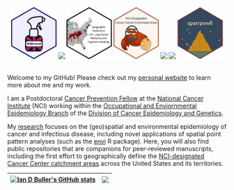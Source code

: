 
<div style="text-align:center">
<a href="https://github.com/machiela-lab/UKBBcleanR"><img 
src="https://github.com/machiela-lab/UKBBcleanR/blob/main/man/figures/UKBBcleanR.png?raw=true" height="120"></a>
<a href="https://github.com/idblr/ndi"><img 
src="https://github.com/idblr/ndi/blob/main/man/figures/ndi.png?raw=true" height="120"></a>
<a href="https://github.com/idblr/geo_US_lung_cancer_and_smoking"><img 
src="https://github.com/idblr/geo_US_lung_cancer_and_smoking/blob/main/hex/hex.png?raw=true" height="120"></a>
<a href="https://github.com/idblr/NCI_Cancer_Center_Catchment_Areas"><img 
src="https://github.com/idblr/NCI_Cancer_Center_Catchment_Areas/blob/main/hex/hex.png?raw=true" height="120"></a>
<a href="https://github.com/lance-waller-lab/envi"><img 
src="https://github.com/lance-waller-lab/envi/blob/main/man/figures/envi.png?raw=true" height="120"></a>
<a href="https://github.com/lance-waller-lab/gateR"><img 
src="https://github.com/lance-waller-lab/gateR/blob/main/man/figures/gateR.png?raw=true" height="120"></a>
<a href="https://github.com/machiela-lab/sparrpowR"><img 
src="https://github.com/idblr/idblr/blob/master/static/img/sparrpowR.png?raw=true" height="120"></a>
</div>
<br>

Welcome to my GitHub! Please check out my [personal website](https://idblr.rbind.io/) to learn more about me and my work.

I am a Postdoctoral [Cancer Prevention Fellow](https://cpfp.cancer.gov/) at the [National Cancer Institute](https://www.cancer.gov/) (NCI) working within the [Occupational and Enviornmental Epidemiology Branch](https://dceg.cancer.gov/about/organization/programs-ebp/oeeb) of the [Division of Cancer Epidemiology and Genetics](https://dceg.cancer.gov/).

My [research](https://www.ncbi.nlm.nih.gov/myncbi/ian.buller.1/bibliography/public/) focuses on the (geo)spatial and environmental epidemiology of cancer and infectious disease, including novel applications of spatial point pattern analyses (such as the [envi](https://github.com/lance-waller-lab/envi) R package). Here, you will also find public repositories that are companions for peer-reviewed manuscripts, including the first effort to geographically define the [NCI-designated Cancer Center catchment areas](https://github.com/idblr/NCI_Cancer_Center_Catchment_Areas) across the United States and its territories.

| <a href="https://github.com/anuraghazra/github-readme-stats"><img align="center" src="https://github-readme-stats-idblr.vercel.app/api?username=idblr&show_icons=true&include_all_commits=true&theme=dark&hide_border=true" alt="Ian D Buller's GitHub stats" /></a> | <a href="https://github.com/anuraghazra/github-readme-stats"><img align="center" src="https://github-readme-stats-idblr.vercel.app/api/top-langs/?username=idblr&layout=compact&theme=dark&hide_border=true&langs_count=4&hide=css,html,javascript,scss" /></a> 
| ------------- | ------------- |
